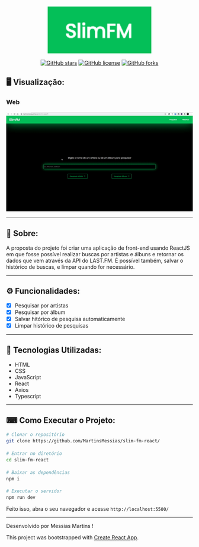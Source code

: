 <p align="center">
   <img src="logo.PNG" alt="Proffy" width="280"/>
</p>

<div align="center">

[![GitHub stars](https://img.shields.io/github/stars/MartinsMessias/slim-fm-react)](https://github.com/MartinsMessias/slim-fm-react)<space> <space>[![GitHub license](https://img.shields.io/github/license/MartinsMessias/slim-fm-react)](https://github.com/MartinsMessias/slim-fm-react/blob/master/LICENSE)<space> <space>[![GitHub forks](https://img.shields.io/github/forks/MartinsMessias/slim-fm-react)](https://github.com/MartinsMessias/slim-fm-react/)

</div>


## 🖥 Visualização:

### Web
<p>  
  <img alt="Web Preview" title="Web-preview" src="https://github.com/MartinsMessias/slim-fm-react/blob/master/presentation-web.gif" width="800px">
</p>

---

## 📖 Sobre:

A proposta do projeto foi criar uma aplicação de front-end usando ReactJS em que fosse possível realizar buscas por artistas e álbuns e retornar os dados que vem através da API do LAST.FM. É possível também, salvar o histórico de buscas, e limpar quando for necessário. 

--- 

## ⚙️ Funcionalidades:

- [x] Pesquisar por artistas
- [x] Pesquisar por álbum
- [x] Salvar hitórico de pesquisa automaticamente
- [x] Limpar histórico de pesquisas

--- 

## 🚀 Tecnologias Utilizadas:

- HTML
- CSS
- JavaScript
- React
- Axios
- Typescript
--- 

## ⌨ Como Executar o Projeto:

```bash
# Clonar o repositório
git clone https://github.com/MartinsMessias/slim-fm-react/

# Entrar no diretório
cd slim-fm-react

# Baixar as dependências
npm i

# Executar o servidor
npm run dev
```

Feito isso, abra o seu navegador e acesse `http://localhost:5500/`

---


Desenvolvido por Messias Martins !


This project was bootstrapped with [Create React App](https://github.com/facebook/create-react-app).
